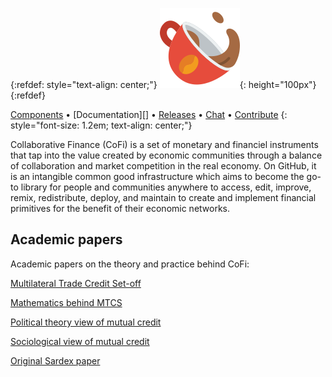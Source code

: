 <!-- NOTE: We use some kramdown to tweak the styling here. -->

<!-- For refdef, see see https://stackoverflow.com/a/31712482/1187277 -->
{:refdef: style="text-align: center;"}
!["CoFi Logo"](./logo-cofi.png "CoFi Logo"){: height="100px"}
{:refdef}

[Components][] • [Documentation][] • [Releases][] • [Chat][] • [Contribute][]
{: style="font-size: 1.2em; text-align: center;"}

Collaborative Finance (CoFi) is a set of monetary and financiel instruments that tap into the value created by economic communities through a balance of  collaboration and market competition in the real economy. On GitHub, it is an intangible common good infrastructure which aims to become the go-to library for people and communities anywhere to access, edit, improve, remix, redistribute, deploy, and maintain to create and implement financial primitives for the benefit of their economic networks.


<!-- 
## Tutorials

- [Type checking TLA+ with Snowcat](https://apalache.informal.systems/docs/tutorials/snowcat-tutorial.html)

- [Extended version of the Apalache tutorial](https://www.youtube.com/watch?v=Ml7d_3vlH88)

## Talks

- [Informal Systems Tutorial: TLA+ Basics](https://www.youtube.com/watch?v=peKYddIvCIs)

- [Extended version of the Apalache
   tutorial](https://www.youtube.com/watch?v=Ml7d_3vlH88).
  TLA+ tutorial at DISC 2021 (October 2021).

- [How TLA+ and Apalache Helped Us to Design the Tendermint Light Client](https://www.crowdcast.io/e/interchain-conversations-II/38).
    Interchain Conversations 2020 (December 2020).

- [Model-based testing with TLA+ and Apalache](https://youtu.be/aveoIMphzW8).
  TLA+ Community Event 2020 (October 2020).

- [Type inference for TLA+ in Apalache](https://youtu.be/hnp25hmCMN8).
  TLA+ Community Event 2020 (October 2020).

- [Formal Spec and Model Checking of the Tendermint Blockchain Synchronization Protocol](https://youtu.be/h2Ovc1KWlXM)
  2nd Workshop on Formal Methods for Blockchains (July 2020).

- [Showing safety of Tendermint Consensus with TLA+ and Apalache](https://www.youtube.com/watch?v=aF20-28sMII).
  Dev session at Informal Systems (May 2020).

- [TLA+ model checking made symbolic](https://www.youtube.com/watch?v=e66FGgRzaqw)
  OOPSLA 2019 (October 2019).

- [Bounded model checking of TLA+ specifications with SMT](https://www.youtube.com/watch?v=Xl1--arESl8)
  TLA+ Community Event 2018 (July 2018). -->

## Academic papers

Academic papers on the theory and practice behind CoFi:

[Multilateral Trade Credit Set-off](https://www.mdpi.com/1911-8074/13/12/295)

[Mathematics behind MTCS](https://www.mdpi.com/1911-8074/14/9/452)

[Political theory view of mutual credit](https://www.tandfonline.com/doi/full/10.1080/23311886.2019.1646625)

[Sociological view of mutual credit](http://eprints.lse.ac.uk/67135/)

[Original Sardex paper](https://ijccr.files.wordpress.com/2017/02/littera-et-al.pdf)


<!-- LINKS -->

[Chat]: https://informal-systems.zulipchat.com/#narrow/stream/265309-apalache
[Contribute]: https://github.com/informalsystems/apalache/blob/unstable/CONTRIBUTING.md
[Components]: ./docs/apalache/features.html
[Installation]: ./docs/apalache/installation/index.html
[Leslie Lamport's page on TLA+]: http://lamport.azurewebsites.net/tla/tla.html
[Manual]: ./docs
[Microsoft Z3]: https://github.com/Z3Prover/z3
[Releases]: https://github.com/informalsystems/apalache/releases
[TLA+]: http://lamport.azurewebsites.net/tla/tla.html
[TLC]: http://lamport.azurewebsites.net/tla/tools.html
[Video course]: http://lamport.azurewebsites.net/video/videos.html
[bounded model checking]: https://github.com/informalsystems/apalache-tests/blob/master/results/002bmc-report.md
[inductive invariants]: https://github.com/informalsystems/apalache-tests/blob/master/results/001indinv-report.md
